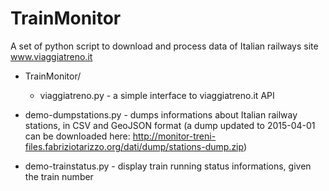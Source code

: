 # TrainMonitor
A set of python script to download and process data of Italian railways site www.viaggiatreno.it

* TrainMonitor/
  *  viaggiatreno.py - a simple interface to viaggiatreno.it API
    
* demo-dumpstations.py - dumps informations about Italian railway stations, in CSV and GeoJSON format (a dump updated to 2015-04-01 can be downloaded here: http://monitor-treni-files.fabriziotarizzo.org/dati/dump/stations-dump.zip)
* demo-trainstatus.py - display train running status informations, given the train number
